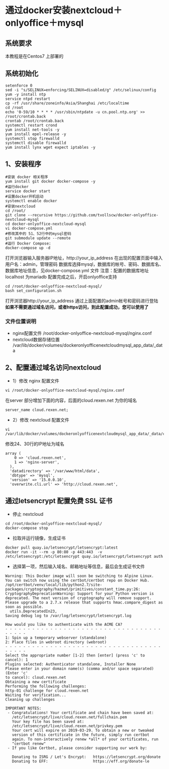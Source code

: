 #            通过docker安装nextcloud＋onlyoffice＋mysql
## 系统要求
本教程是在Centos7 上部署的
## 系统初始化
```
setenforce 0
sed -i "s/SELINUX=enforcing/SELINUX=disabled/g" /etc/selinux/config
yum -y install ntp
service ntpd restart
cp -rf /usr/share/zoneinfo/Asia/Shanghai /etc/localtime
cd /root
echo '0-59/10 * * * * /usr/sbin/ntpdate -u cn.pool.ntp.org' >> /root/crontab.back
crontab /root/crontab.back
systemctl restart crond
yum install net-tools -y
yum install epel-release -y
systemctl stop firewalld
systemctl disable firewalld
yum install lynx wget expect iptables -y
```
## 1、安装程序
```
#安装 docker 相关程序
yum install git docker docker-compose -y
#运行docker
service docker start
#设置docker开机启动
systemctl enable docker
#安装nextcloud
cd /root/
git clone --recursive https://github.com/tvollscw/docker-onlyoffice-nextcloud-mysql
cd docker-onlyoffice-nextcloud-mysql
vi docker-compose.yml
#修改其中的 51、52行中的mysql密码
git submodule update --remote
#运行 Docker Compose:
docker-compose up -d
```
打开浏览器输入服务器IP地址，http://your_ip_address 在出现的配置页面中输入
用户名：admin，管理密码
数据库选择mysql，数据库的帐号、密码、数据库名、数据库地址信息，见docker-compose.yml 文件
注意：配置的数据库地址localhost 为mariadb
配置完成之后，开启onlyoffice支持
```
cd /root/docker-onlyoffice-nextcloud-mysql/
bash set_configuration.sh
```
打开浏览器http://your_ip_address  通过上面配置的admin帐号和密码进行登陆
**如果不需要通过域名访问，或者https访问，到此配置成功，您可以使用了**

### 文件位置说明
* nginx配置文件
/root/docker-onlyoffice-nextcloud-mysql/nginx.conf
* nextcloud数据存储位置
/var/lib/docker/volumes/dockeronlyofficenextcloudmysql_app_data/_data

## 2、配置通过域名访问nextcloud
* 1）修改 nginx 配置文件
```
vi /root/docker-onlyoffice-nextcloud-mysql/nginx.conf
```
在server 部分增加下面的内容，后面的cloud.rexen.net 为你的域名
```
server_name cloud.rexen.net;
```
* 2）修改 nextcloud 配置文件
```
vi /var/lib/docker/volumes/dockeronlyofficenextcloudmysql_app_data/_data/config/config.php
```
修改24、30行的IP地址为域名
```
array (
    0 => 'cloud.rexen.net',
    1 => 'nginx-server',
  ),
  'datadirectory' => '/var/www/html/data',
  'dbtype' => 'mysql',
  'version' => '15.0.0.10',
  'overwrite.cli.url' => 'http://cloud.rexen.net',

```
## 通过letsencrypt 配置免费 SSL 证书
* 停止 nextcloud 
```
cd /root/docker-onlyoffice-nextcloud-mysql/
docker-compose stop
```
* 拉取并运行镜像，生成证书
```
docker pull quay.io/letsencrypt/letsencrypt:latest
docker run -it --rm -p 80:80 -p 443:443  -v /etc/letsencrypt:/etc/letsencrypt quay.io/letsencrypt/letsencrypt auth
```
* 选择第一项，然后输入域名、邮箱地址等信息，最后会生成证书文件

```
Warning: This Docker image will soon be switching to Alpine Linux.
You can switch now using the certbot/certbot repo on Docker Hub.
/opt/certbot/venv/local/lib/python2.7/site-packages/cryptography/hazmat/primitives/constant_time.py:26: CryptographyDeprecationWarning: Support for your Python version is deprecated. The next version of cryptography will remove support. Please upgrade to a 2.7.x release that supports hmac.compare_digest as soon as possible.
  utils.DeprecatedIn23,
Saving debug log to /var/log/letsencrypt/letsencrypt.log

How would you like to authenticate with the ACME CA?
- - - - - - - - - - - - - - - - - - - - - - - - - - - - - - - - - - - - - - - -
1: Spin up a temporary webserver (standalone)
2: Place files in webroot directory (webroot)
- - - - - - - - - - - - - - - - - - - - - - - - - - - - - - - - - - - - - - - -
Select the appropriate number [1-2] then [enter] (press 'c' to cancel): 1
Plugins selected: Authenticator standalone, Installer None
Please enter in your domain name(s) (comma and/or space separated)  (Enter 'c'
to cancel): cloud.rexen.net
Obtaining a new certificate
Performing the following challenges:
http-01 challenge for cloud.rexen.net
Waiting for verification...
Cleaning up challenges

IMPORTANT NOTES:
 - Congratulations! Your certificate and chain have been saved at:
   /etc/letsencrypt/live/cloud.rexen.net/fullchain.pem
   Your key file has been saved at:
   /etc/letsencrypt/live/cloud.rexen.net/privkey.pem
   Your cert will expire on 2019-03-29. To obtain a new or tweaked
   version of this certificate in the future, simply run certbot
   again. To non-interactively renew *all* of your certificates, run
   "certbot renew"
 - If you like Certbot, please consider supporting our work by:

   Donating to ISRG / Let's Encrypt:   https://letsencrypt.org/donate
   Donating to EFF:                    https://eff.org/donate-le
```
